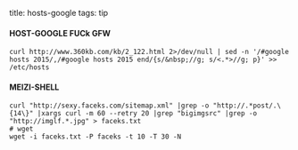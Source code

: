 title: hosts-google
tags: tip

#### HOST-GOOGLE FUCk GFW
    curl http://www.360kb.com/kb/2_122.html 2>/dev/null | sed -n '/#google hosts 2015/,/#google hosts 2015 end/{s/&nbsp;//g; s/<.*>//g; p}' >> /etc/hosts

#### MEIZI-SHELL
    curl "http://sexy.faceks.com/sitemap.xml" |grep -o "http://.*post/.\{14\}" |xargs curl -m 60 --retry 20 |grep "bigimgsrc" |grep -o "http://imglf.*.jpg" > faceks.txt
    # wget 
    wget -i faceks.txt -P faceks -t 10 -T 30 -N 
